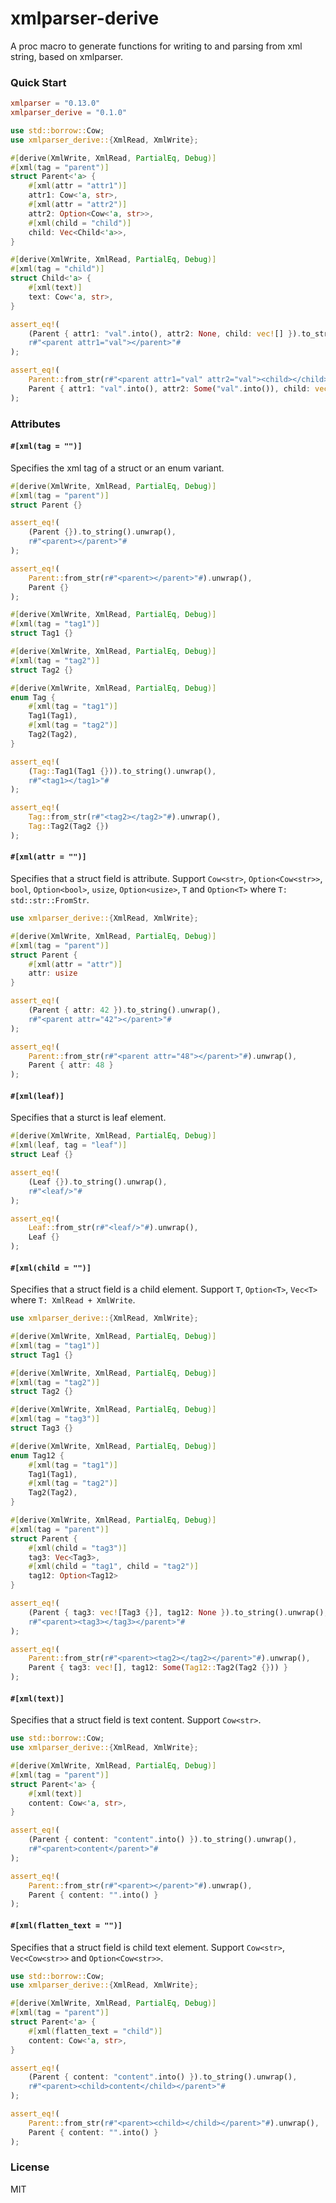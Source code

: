 # xmlparser-derive

A proc macro to generate functions for writing to
and parsing from xml string, based on xmlparser.

### Quick Start

```toml
xmlparser = "0.13.0"
xmlparser_derive = "0.1.0"
```

```rust
use std::borrow::Cow;
use xmlparser_derive::{XmlRead, XmlWrite};

#[derive(XmlWrite, XmlRead, PartialEq, Debug)]
#[xml(tag = "parent")]
struct Parent<'a> {
    #[xml(attr = "attr1")]
    attr1: Cow<'a, str>,
    #[xml(attr = "attr2")]
    attr2: Option<Cow<'a, str>>,
    #[xml(child = "child")]
    child: Vec<Child<'a>>,
}

#[derive(XmlWrite, XmlRead, PartialEq, Debug)]
#[xml(tag = "child")]
struct Child<'a> {
    #[xml(text)]
    text: Cow<'a, str>,
}

assert_eq!(
    (Parent { attr1: "val".into(), attr2: None, child: vec![] }).to_string().unwrap(),
    r#"<parent attr1="val"></parent>"#
);

assert_eq!(
    Parent::from_str(r#"<parent attr1="val" attr2="val"><child></child></parent>"#).unwrap(),
    Parent { attr1: "val".into(), attr2: Some("val".into()), child: vec![Child { text: "".into() }] }
);
```

### Attributes

#### `#[xml(tag = "")]`

Specifies the xml tag of a struct or an enum variant.

```rust
#[derive(XmlWrite, XmlRead, PartialEq, Debug)]
#[xml(tag = "parent")]
struct Parent {}

assert_eq!(
    (Parent {}).to_string().unwrap(),
    r#"<parent></parent>"#
);

assert_eq!(
    Parent::from_str(r#"<parent></parent>"#).unwrap(),
    Parent {}
);
```

```rust
#[derive(XmlWrite, XmlRead, PartialEq, Debug)]
#[xml(tag = "tag1")]
struct Tag1 {}

#[derive(XmlWrite, XmlRead, PartialEq, Debug)]
#[xml(tag = "tag2")]
struct Tag2 {}

#[derive(XmlWrite, XmlRead, PartialEq, Debug)]
enum Tag {
    #[xml(tag = "tag1")]
    Tag1(Tag1),
    #[xml(tag = "tag2")]
    Tag2(Tag2),
}

assert_eq!(
    (Tag::Tag1(Tag1 {})).to_string().unwrap(),
    r#"<tag1></tag1>"#
);

assert_eq!(
    Tag::from_str(r#"<tag2></tag2>"#).unwrap(),
    Tag::Tag2(Tag2 {})
);
```

#### `#[xml(attr = "")]`

Specifies that a struct field is attribute. Support
`Cow<str>`, `Option<Cow<str>>`, `bool`, `Option<bool>`,
`usize`, `Option<usize>`, `T` and `Option<T>` where
`T: std::str::FromStr`.

```rust
use xmlparser_derive::{XmlRead, XmlWrite};

#[derive(XmlWrite, XmlRead, PartialEq, Debug)]
#[xml(tag = "parent")]
struct Parent {
    #[xml(attr = "attr")]
    attr: usize
}

assert_eq!(
    (Parent { attr: 42 }).to_string().unwrap(),
    r#"<parent attr="42"></parent>"#
);

assert_eq!(
    Parent::from_str(r#"<parent attr="48"></parent>"#).unwrap(),
    Parent { attr: 48 }
);
```

#### `#[xml(leaf)]`

Specifies that a sturct is leaf element.

```rust
#[derive(XmlWrite, XmlRead, PartialEq, Debug)]
#[xml(leaf, tag = "leaf")]
struct Leaf {}

assert_eq!(
    (Leaf {}).to_string().unwrap(),
    r#"<leaf/>"#
);

assert_eq!(
    Leaf::from_str(r#"<leaf/>"#).unwrap(),
    Leaf {}
);
```

#### `#[xml(child = "")]`

Specifies that a struct field is a child element. Support
`T`, `Option<T>`, `Vec<T>` where `T: XmlRead + XmlWrite`.

```rust
use xmlparser_derive::{XmlRead, XmlWrite};

#[derive(XmlWrite, XmlRead, PartialEq, Debug)]
#[xml(tag = "tag1")]
struct Tag1 {}

#[derive(XmlWrite, XmlRead, PartialEq, Debug)]
#[xml(tag = "tag2")]
struct Tag2 {}

#[derive(XmlWrite, XmlRead, PartialEq, Debug)]
#[xml(tag = "tag3")]
struct Tag3 {}

#[derive(XmlWrite, XmlRead, PartialEq, Debug)]
enum Tag12 {
    #[xml(tag = "tag1")]
    Tag1(Tag1),
    #[xml(tag = "tag2")]
    Tag2(Tag2),
}

#[derive(XmlWrite, XmlRead, PartialEq, Debug)]
#[xml(tag = "parent")]
struct Parent {
    #[xml(child = "tag3")]
    tag3: Vec<Tag3>,
    #[xml(child = "tag1", child = "tag2")]
    tag12: Option<Tag12>
}

assert_eq!(
    (Parent { tag3: vec![Tag3 {}], tag12: None }).to_string().unwrap(),
    r#"<parent><tag3></tag3></parent>"#
);

assert_eq!(
    Parent::from_str(r#"<parent><tag2></tag2></parent>"#).unwrap(),
    Parent { tag3: vec![], tag12: Some(Tag12::Tag2(Tag2 {})) }
);
```

#### `#[xml(text)]`

Specifies that a struct field is text content.
Support `Cow<str>`.

```rust
use std::borrow::Cow;
use xmlparser_derive::{XmlRead, XmlWrite};

#[derive(XmlWrite, XmlRead, PartialEq, Debug)]
#[xml(tag = "parent")]
struct Parent<'a> {
    #[xml(text)]
    content: Cow<'a, str>,
}

assert_eq!(
    (Parent { content: "content".into() }).to_string().unwrap(),
    r#"<parent>content</parent>"#
);

assert_eq!(
    Parent::from_str(r#"<parent></parent>"#).unwrap(),
    Parent { content: "".into() }
);
```

#### `#[xml(flatten_text = "")]`

Specifies that a struct field is child text element.
Support `Cow<str>`, `Vec<Cow<str>>` and `Option<Cow<str>>`.

```rust
use std::borrow::Cow;
use xmlparser_derive::{XmlRead, XmlWrite};

#[derive(XmlWrite, XmlRead, PartialEq, Debug)]
#[xml(tag = "parent")]
struct Parent<'a> {
    #[xml(flatten_text = "child")]
    content: Cow<'a, str>,
}

assert_eq!(
    (Parent { content: "content".into() }).to_string().unwrap(),
    r#"<parent><child>content</child></parent>"#
);

assert_eq!(
    Parent::from_str(r#"<parent><child></child></parent>"#).unwrap(),
    Parent { content: "".into() }
);
```

### License

MIT

